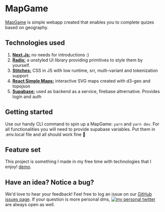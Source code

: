 # MapGame

[MapGame](https://map-game.vercel.app/) is simple webapp created that enables you to complete quizes based on geography.

## Technologies used

1. [**Next.Js:**](https://nextjs.org/) no needs for introductions :)
2. [**Radix:**](https://www.radix-ui.com/) a unstyled UI library providing primitives to style them by yourself.
3. [**Stitches:**](https://stitches.dev/) CSS in JS with low runtime, srr, multi-variant and tokenization support
4. [**React Simple Maps:**](https://www.react-simple-maps.io/) interactive SVG maps created with d3-geo and topojson
5. [**Supabase:**](https://supabase.com/) used as backend as a service, firebase altrernative. Provides login and auth

## Getting started

Use our handy CLI command to spin up a MapGame: `yarn` and `yarn dev`. For all functionalities you will need to provide supabase variables. Put them in .env.local file and all should work fine 🚀

## Feature set

This project is something I made in my free time with technologies that I enjoy! [demo](https://map-game.vercel.app/).

## Have an idea? Notice a bug?

We'd love to hear your feedback! Feel free to log an issue on our [GitHub issues page](https://github.com/szymonSadowski/mapGame/issues). If your question is more personal dms, [![my personal twitter](http://i.imgur.com/tXSoThF.png)](https://twitter.com/DiegoDesperado) are always open as well.
